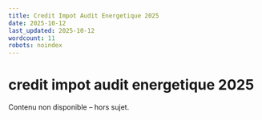 ```yaml
---
title: Credit Impot Audit Energetique 2025
date: 2025-10-12
last_updated: 2025-10-12
wordcount: 11
robots: noindex
---
```


# credit impot audit energetique 2025

Contenu non disponible – hors sujet.